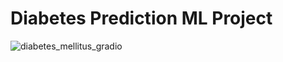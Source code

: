 # Diabetes Prediction ML Project

![diabetes_mellitus_gradio](https://user-images.githubusercontent.com/93597958/235151419-55e6e0df-efcb-4399-a283-fbdcd8d636c2.png)
